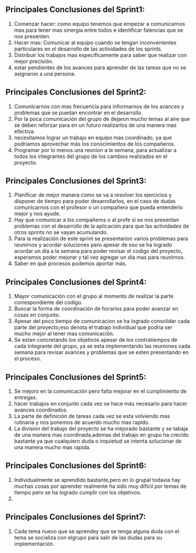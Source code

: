 ## Principales Conclusiones del Sprint1:

1. Comenzar hacer: como equipo tenemos que empezar a comunicarnos mas para tener mas sinergia entre todos e identificar falencias que se nos presenten.
2. Hacer mas: Comunicar al equipo cuando se tengan inconvenientes particulares en el desarrollo de las actividades de los sprints.
3. Distribuir los trabajos mas especificamente para saber que realizar con mejor precisión.
4. estar pendientes de los avances para aprender de las tareas que no se asignaron a una persona. 

## Principales Conclusiones del Sprint2:

1. Comunicarnos con mas frecuencia para informarnos de los avances y problemas que se puedan encontrar en el desarrollo.
2. Por la poca comunicación del grupo de dejaron mucho temas al aire que se deben reforzar para en un futuro realizarlos de una manera mas efectiva.
3. necesitamos lograr un trabajo en equipo más coordinado, ya que podríamos aprovechar más los conocimientos de los compañeros.
4. Programar por lo menos una reunion a la semana, para actualizar a todos los integrantes del grupo de los cambios realizados en el proyecto.

## Principales Conclusiones del Sprint3:

1. Planificar de mejor manera como se va a resolver los ejercicios y disponer de tiempo para poder desarrollarlos, en el caso de dudas comunicarnos con el profesor o un compañero que pueda entenderlo mejor y nos ayude.
2. Hay que comunicar a los compañeros o al profe si se nos presentan problemas con el desarrollo de la aplicación para que las actividades de otros sprints no se vayan acumulando.
3. Para la realización de este sprint se presentarion varios problemas para reunirnos y acordar soluciones pero apesar de eso se ha logrado acordar un dia a la semana para poder revisar el codigo del proyecto, esperamos poder mejorar y tal vez agregar un dia mas para reunirnos.
4. Saber en qué procesos podemos aportar más.

## Principales Conclusiones del Sprint4:

1. Mayor comunicación con el grupo al momento de realizar la parte correspondiente del codigo.
2. Buscar la forma de coordinación de horarios para poder avanzar en cosas en conjunto.
3. Apesar del poco tiempo de comunicacion se ha logrado consolidar cada parte del proyecto,eso denota el trabajo individual que podria ser mucho mejor al tener mas comunicación.
4. Se estan concretando los objetivos apesar de los contratiempos de cada integrante del grupo, ya se esta implementando las reuniones cada semana para revisar avances y problemas que se esten presentando en el proceso.


## Principales Conclusiones del Sprint5:

1. Se mejoro en la comunicación pero falta mejorar en el cumplimiento de entregas.
2. hacer trabajos en conjunto cada vez se hace más necesario para hacer avances coordinados.
3. La parte de definición de tareas cada vez se esta volviendo mas rutinaria y nos ponemos de acuerdo mucho mas rapido.
4. La division del trabajo del proyecto se ha mejorado bastante y se tabaja de una manera mas coordinada,ademas del trabajo en grupo ha crecido bastante ya que cualquiern duda o inquietud se intenta solucionar de una manera mucho mas rapida. 


## Principales Conclusiones del Sprint6:

1. Individualmente se aprendido bastante,pero en lo grupal todavia hay muchas cosas por aprender realmente ha sido muy dificil por temas de tiempo pero se ha logrado cumplir con los objetivos.
2. 


## Principales Conclusiones del Sprint7:

1. Cada tema nuevo que se aprendey que se tenga alguna duda con el tema se socializa con elgrupo para salir de las dudas para su implementación.

